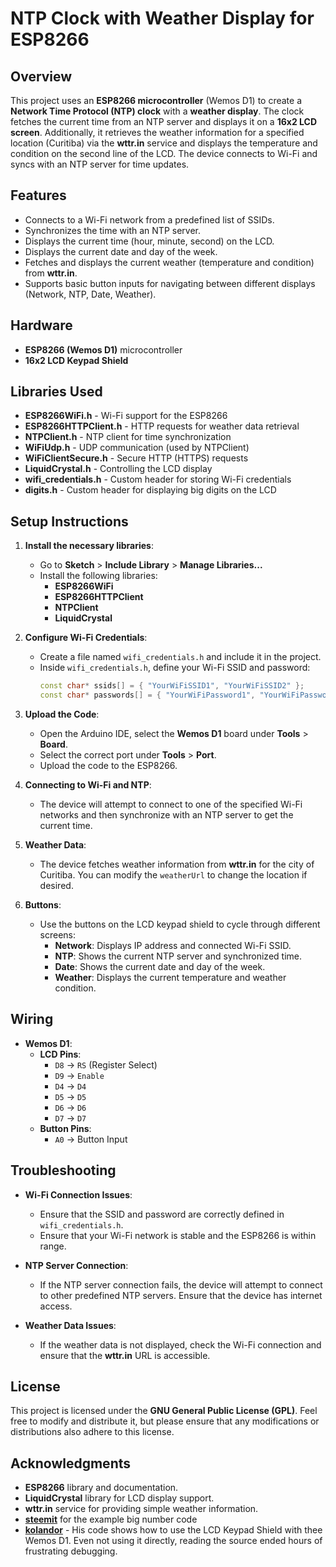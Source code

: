 # NTP Clock with Weather Display for ESP8266

## Overview

This project uses an **ESP8266 microcontroller** (Wemos D1) to create a **Network Time Protocol (NTP) clock** with a **weather display**. The clock fetches the current time from an NTP server and displays it on a **16x2 LCD screen**. Additionally, it retrieves the weather information for a specified location (Curitiba) via the **wttr.in** service and displays the temperature and condition on the second line of the LCD. The device connects to Wi-Fi and syncs with an NTP server for time updates.

## Features

- Connects to a Wi-Fi network from a predefined list of SSIDs.
- Synchronizes the time with an NTP server.
- Displays the current time (hour, minute, second) on the LCD.
- Displays the current date and day of the week.
- Fetches and displays the current weather (temperature and condition) from **wttr.in**.
- Supports basic button inputs for navigating between different displays (Network, NTP, Date, Weather).

## Hardware

- **ESP8266 (Wemos D1)** microcontroller
- **16x2 LCD Keypad Shield**

## Libraries Used

- **ESP8266WiFi.h** - Wi-Fi support for the ESP8266
- **ESP8266HTTPClient.h** - HTTP requests for weather data retrieval
- **NTPClient.h** - NTP client for time synchronization
- **WiFiUdp.h** - UDP communication (used by NTPClient)
- **WiFiClientSecure.h** - Secure HTTP (HTTPS) requests
- **LiquidCrystal.h** - Controlling the LCD display
- **wifi_credentials.h** - Custom header for storing Wi-Fi credentials
- **digits.h** - Custom header for displaying big digits on the LCD

## Setup Instructions

1. **Install the necessary libraries**:
   - Go to **Sketch** > **Include Library** > **Manage Libraries...**
   - Install the following libraries:
     - **ESP8266WiFi**
     - **ESP8266HTTPClient**
     - **NTPClient**
     - **LiquidCrystal**
   
2. **Configure Wi-Fi Credentials**:
   - Create a file named `wifi_credentials.h` and include it in the project.
   - Inside `wifi_credentials.h`, define your Wi-Fi SSID and password:
     ```cpp
     const char* ssids[] = { "YourWiFiSSID1", "YourWiFiSSID2" };
     const char* passwords[] = { "YourWiFiPassword1", "YourWiFiPassword2" };
     ```
   
3. **Upload the Code**:
   - Open the Arduino IDE, select the **Wemos D1** board under **Tools** > **Board**.
   - Select the correct port under **Tools** > **Port**.
   - Upload the code to the ESP8266.

4. **Connecting to Wi-Fi and NTP**:
   - The device will attempt to connect to one of the specified Wi-Fi networks and then synchronize with an NTP server to get the current time.

5. **Weather Data**:
   - The device fetches weather information from **wttr.in** for the city of Curitiba. You can modify the `weatherUrl` to change the location if desired.

6. **Buttons**:
   - Use the buttons on the LCD keypad shield to cycle through different screens:
     - **Network**: Displays IP address and connected Wi-Fi SSID.
     - **NTP**: Shows the current NTP server and synchronized time.
     - **Date**: Shows the current date and day of the week.
     - **Weather**: Displays the current temperature and weather condition.

## Wiring

- **Wemos D1**:
  - **LCD Pins**:
    - `D8` -> `RS` (Register Select)
    - `D9` -> `Enable`
    - `D4` -> `D4`
    - `D5` -> `D5`
    - `D6` -> `D6`
    - `D7` -> `D7`
  - **Button Pins**:
    - `A0` -> Button Input

## Troubleshooting

- **Wi-Fi Connection Issues**:
  - Ensure that the SSID and password are correctly defined in `wifi_credentials.h`.
  - Ensure that your Wi-Fi network is stable and the ESP8266 is within range.

- **NTP Server Connection**:
  - If the NTP server connection fails, the device will attempt to connect to other predefined NTP servers. Ensure that the device has internet access.

- **Weather Data Issues**:
  - If the weather data is not displayed, check the Wi-Fi connection and ensure that the **wttr.in** URL is accessible.

## License

This project is licensed under the **GNU General Public License (GPL)**. Feel free to modify and distribute it, but please ensure that any modifications or distributions also adhere to this license.

## Acknowledgments

- **ESP8266** library and documentation.
- **LiquidCrystal** library for LCD display support.
- **wttr.in** service for providing simple weather information.
- **[steemit](https://steemit.com/utopian-io/@lapilipinas/arduino-big-digits-0-99-with-i2c-16x2-lcd)** for the example big number code
- **[kolandor](https://github.com/kolandor/LCD-Keypad-Shield-Wemos-D1-Arduino-UNO)** - His code shows how to use the LCD Keypad Shield with thee Wemos D1. Even not using it directly, reading the source ended hours of frustrating debugging.


